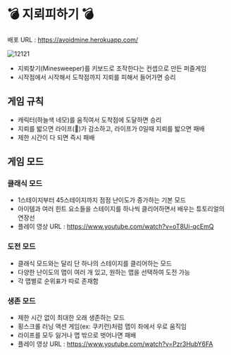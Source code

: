 # 💣 지뢰피하기 💣
배포 URL : https://avoidmine.herokuapp.com/

![12121](https://user-images.githubusercontent.com/67459853/136982684-404dabfb-808b-47f7-9f01-d05c34cca468.png)
- 지뢰찾기(Minesweeper)를 키보드로 조작한다는 컨셉으로 만든 퍼즐게임
- 시작점에서 시작해서 도착점까지 지뢰를 피해서 들어가면 승리

## 게임 규칙
- 캐릭터(하늘색 네모)를 움직여서 도착점에 도달하면 승리
- 지뢰를 밟으면 라이프(💖)가 감소하고, 라이프가 0일때 지뢰를 밟으면 패배
- 제한 시간이 다 되면 즉시 패배

## 게임 모드
### 클래식 모드
- 1스테이지부터 45스테이지까지 점점 난이도가 증가하는 기본 모드
- 아이템과 여러 힌트 요소들을 스테이지를 하나씩 클리어하면서 배우는 튜토리얼의 연장선
- 플레이 영상 URL : https://www.youtube.com/watch?v=oT8Ui-qcEmQ

### 도전 모드
- 클래식 모드와는 달리 단 하나의 스테이지를 클리어하는 모드
- 다양한 난이도의 맵이 여러 개 있고, 원하는 맵을 선택하여 도전 가능
- 각 맵별로 순위표가 따로 존재함

### 생존 모드
- 제한 시간 없이 최대한 오래 생존하는 모드
- 횡스크롤 러닝 액션 게임(ex: 쿠키런)처럼 맵이 좌에서 우로 움직임
- 라이프를 모두 잃거나 맵 밖으로 벗어나면 패배
- 플레이 영상 URL : https://www.youtube.com/watch?v=Pzr3HubY6FA
